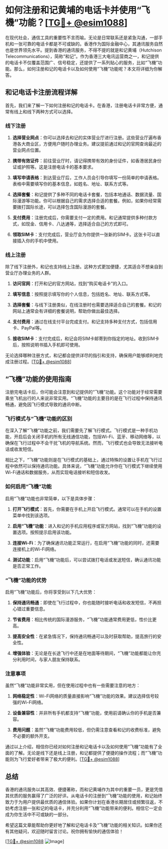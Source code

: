 # 如何注册和记黄埔的电话卡并使用“飞機”功能？[[TG💪+ @esim1088](https://t.me/s/esim1088)]

在现代社会，通信工具的重要性不言而喻。无论是日常联系还是紧急沟通，一部手机和一张可靠的电话卡都是不可或缺的。香港作为国际金融中心，其通讯服务自然也是世界领先水平。提到香港的通讯服务，不得不提的就是和记黄埔（Hutchison Telecommunications），简称“和记”。作为香港三大电讯运营商之一，和记提供的电话卡不仅覆盖范围广、信号稳定，还提供了一系列贴心的服务，比如“飞機”功能。那么，如何注册和记的电话卡以及如何使用“飞機”功能呢？本文将详细为你解答。

## 和记电话卡注册流程详解

首先，我们来了解一下如何注册和记的电话卡。在香港，注册电话卡非常方便，通常有线上和线下两种方式可以选择。

### 线下注册

1. **选择营业网点**：你可以选择去和记的实体营业厅进行注册。这些营业厅遍布香港各大商业区，方便用户随时办理业务。建议提前通过和记的官网查询最近的营业网点位置。

2. **携带有效证件**：前往营业厅时，请记得携带有效的身份证件，如香港居民身份证或护照等。这是注册电话卡的基本要求。

3. **填写申请表格**：到达营业厅后，工作人员会引导你填写一份简单的申请表格。表格中需要填写你的基本信息，如姓名、地址、联系方式等。

4. **选择套餐**：和记提供了多种不同的电话卡套餐，包括本地通话、数据流量、国际漫游等功能。你可以根据自己的需求选择合适的套餐。例如，如果你经常需要拨打国际长途，可以选择包含国际漫游的套餐。

5. **支付费用**：注册完成后，你需要支付一定的费用。和记通常提供多种付款方式，如现金、信用卡、八达通等，选择适合自己的方式即可。

6. **领取SIM卡**：支付完成后，营业厅会为你提供一张新的SIM卡。这张卡可以直接插入你的手机中使用。

### 线上注册

除了线下注册外，和记也支持线上注册。这种方式更加便捷，尤其适合不想亲自到营业厅办理业务的人群。

1. **访问官网**：打开和记的官方网站，找到“购买电话卡”的入口。

2. **填写信息**：按照提示填写你的个人信息，包括姓名、地址、联系方式等。

3. **选择套餐**：与线下注册类似，在线注册时也需要选择适合自己的套餐。和记的网站上通常会有详细的套餐说明，帮助你做出最佳选择。

4. **支付费用**：通过在线支付平台完成支付。和记支持多种支付方式，包括信用卡、PayPal等。

5. **接收SIM卡**：支付完成后，和记会将SIM卡邮寄到你指定的地址。收到SIM卡后，按照说明书插入手机即可使用。

无论选择哪种注册方式，和记都会提供详尽的指引和支持，确保用户能够顺利地完成注册过程。[[TG💪+ @esim1088](https://t.me/s/esim1088)]

## “飞機”功能的使用指南

注册完电话卡后，你可能会注意到和记提供的“飞機”功能。这个功能对于经常需要乘坐飞机出行的人来说非常实用。“飞機”功能的主要目的是在飞行过程中保持通讯畅通，避免因飞行模式导致的通讯中断。

### 飞行模式与“飞機”功能的区别

在深入了解“飞機”功能之前，我们需要先了解飞行模式。飞行模式是一种手机功能，开启后会关闭手机的所有无线通信功能，包括Wi-Fi、蓝牙、移动网络等，以确保在飞行过程中不会干扰飞机的导航系统。然而，飞行模式也会导致无法接听电话或收发短信。

相比之下，“飞機”功能则是在飞行模式的基础上，通过特殊的设置让手机在飞行过程中依然可以保持通讯功能。具体来说，“飞機”功能允许你在飞行模式下继续使用Wi-Fi通话和数据服务，从而实现电话接听和短信收发。

### 如何启用“飞機”功能

启用“飞機”功能也非常简单，以下是具体步骤：

1. **打开飞行模式**：首先，你需要在手机上开启飞行模式。通常可以在手机的设置菜单中找到该选项。

2. **启用“飞機”功能**：进入和记的手机应用程序或官方网站，找到“飞機”功能的设置选项。按照提示启用该功能。

3. **连接Wi-Fi**：为了确保通讯功能正常运行，在启用“飞機”功能的同时，还需要连接机上的Wi-Fi网络。

4. **测试功能**：启用“飞機”功能后，可以尝试拨打电话或发送短信，确认通讯功能是否正常工作。

### “飞機”功能的优势

启用“飞機”功能后，你将享受到以下几大优势：

1. **保持通讯畅通**：即使在飞行过程中，你也能随时接听电话和收发短信，不再担心错过重要信息。

2. **节省费用**：相比传统的国际漫游服务，“飞機”功能通常费用更低，性价比更高。

3. **提高安全性**：在紧急情况下，保持通讯畅通可以及时获取帮助，提高旅行的安全性。

4. **增强体验**：无论是在长途飞行中还是在地面等待期间，“飞機”功能都能让你充分利用时间，与家人朋友保持联系。

### 注意事项

虽然“飞機”功能非常实用，但在使用过程中也有一些需要注意的地方：

1. **网络稳定性**：Wi-Fi网络的质量直接影响“飞機”功能的效果。建议选择信号较强的Wi-Fi网络。

2. **设备兼容性**：并非所有手机都支持“飞機”功能，使用前请确认你的手机是否兼容。

3. **费用问题**：虽然“飞機”功能费用较低，但仍需注意查看和记的收费标准，避免不必要的额外开支。

通过以上介绍，相信你已经对如何注册和记电话卡以及如何使用“飞機”功能有了全面的了解。无论是线下还是线上注册，和记都提供了便捷的操作流程；而“飞機”功能则为飞行爱好者带来了极大的便利。[[TG💪+ @esim1088](https://t.me/s/esim1088)]

## 总结

香港的通讯服务以其高效、便捷著称，而和记黄埔作为其中的重要一员，更是凭借其优质的服务赢得了广泛的好评。从电话卡的注册到“飞機”功能的使用，和记始终致力于为用户提供最优质的通信体验。如果你计划在香港长期居住或频繁往返，不妨考虑注册一张和记的电话卡，并充分利用“飞機”功能带来的便利。相信它一定会成为你生活中不可或缺的一部分。

希望这篇文章能帮助你更好地了解和记电话卡及“飞機”功能的相关知识。如果你还有其他疑问，欢迎随时留言讨论。祝你拥有愉快的通信体验！

[[TG💪+ @esim1088](https://t.me/s/esim1088) ![Image](https://i.postimg.cc/4NQfJmqS/Snipaste-2025-05-13-00-14-12.png)]